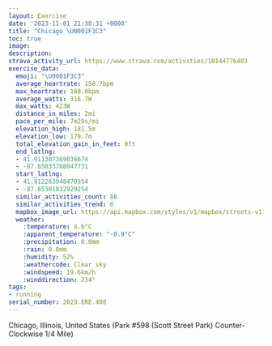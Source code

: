 ```yaml
---
layout: Exercise
date: '2023-11-01 21:38:31 +0000'
title: "Chicago \U0001F3C3"
toc: true
image:
description:
strava_activity_url: https://www.strava.com/activities/10144776483
exercise_data:
  emoji: "\U0001F3C3"
  average_heartrate: 158.7bpm
  max_heartrate: 168.0bpm
  average_watts: 316.7W
  max_watts: 423W
  distance_in_miles: 2mi
  pace_per_mile: 7m29s/mi
  elevation_high: 181.5m
  elevation_low: 179.7m
  total_elevation_gain_in_feet: 0ft
  end_latlng:
  - 41.911387369036674
  - -87.65033788047731
  start_latlng:
  - 41.912263948470354
  - -87.65301832929254
  similar_activities_count: 86
  similar_activities_trend: 0
  mapbox_image_url: https://api.mapbox.com/styles/v1/mapbox/streets-v11/static/path-5+787af2-1.0(k%7Bx~Fbl~uO%40wAGc%40KSAK%40IPQfA%7BAd%40%7B%40JoABeAR_A%40s%40%40CX%3F%40eAC%7BEIoEAkE%40cDDk%40FMXUNSHEz%40%40F%40DFDXBdFBXJRTLRBl%40%3Fh%40CHENMLWBa%40CoCC%5BMYSQSEm%40%40i%40DIDKHMTIb%40BdDDVPTPHRB%60ACTEJEJKNY%40c%40E%7DCEUOSKISGo%40%3Fa%40DQFOJQb%40AN%40%7CCFZNVRL%5EDd%40A%5EETINSHW%3FMAyBCw%40GUKKEGSIa%40AcAHKDONIXCb%40BxCFXLRHFRFpAIRCNKNUF%5DCeCCi%40IYMQMESGa%40AkA%3FSCWK%5DBiA%40IBEHAZHrEAlDHrLCv%40%5BHCtA),pin-s-s+e5b22e(-87.65138,41.91174),pin-s-f+89ae00(-87.64863999999997,41.91100999999999)/auto/800x800?access_token=pk.eyJ1Ijoiam9zaGJlY2ttYW4iLCJhIjoiY205eWR2aDd1MWZ6djJrbXc4a3M0bWZleiJ9.XiG9OWkNcZk2QzjJbxLB4A
  weather:
    :temperature: 4.6°C
    :apparent_temperature: "-0.9°C"
    :precipitation: 0.0mm
    :rain: 0.0mm
    :humidity: 52%
    :weathercode: Clear sky
    :windspeed: 19.6km/h
    :winddirection: 234°
tags:
- running
serial_number: 2023.ERE.408
---
```

Chicago, Illinois, United States (Park #598 (Scott Street Park) Counter-Clockwise 1/4 Mile)

